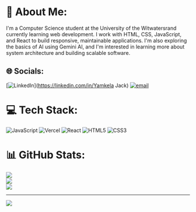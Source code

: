 # 💫 About Me:
I'm a Computer Science student at the University of the Witwatersrand currently learning web development. I work with HTML, CSS, JavaScript, and React to build responsive, maintainable applications. I'm also exploring the basics of AI using Gemini AI, and I'm interested in learning more about system architecture and building scalable software.


## 🌐 Socials:
[![LinkedIn](https://img.shields.io/badge/LinkedIn-%230077B5.svg?logo=linkedin&logoColor=white)](https://linkedin.com/in/Yamkela Jack) [![email](https://img.shields.io/badge/Email-D14836?logo=gmail&logoColor=white)](mailto:yamkelajack06@gmail.com) 

# 💻 Tech Stack:
![JavaScript](https://img.shields.io/badge/javascript-%23323330.svg?style=for-the-badge&logo=javascript&logoColor=%23F7DF1E) ![Vercel](https://img.shields.io/badge/vercel-%23000000.svg?style=for-the-badge&logo=vercel&logoColor=white) ![React](https://img.shields.io/badge/react-%2320232a.svg?style=for-the-badge&logo=react&logoColor=%2361DAFB) 
![HTML5](https://img.shields.io/badge/html5-%23E34F26.svg?style=for-the-badge&logo=html5&logoColor=white) 
![CSS3](https://img.shields.io/badge/css3-%231572B6.svg?style=for-the-badge&logo=css3&logoColor=white) 
# 📊 GitHub Stats:
![](https://github-readme-stats.vercel.app/api?username=yamkelajack06&theme=algolia&hide_border=false&include_all_commits=false&count_private=false)<br/>
![](https://nirzak-streak-stats.vercel.app/?user=yamkelajack06&theme=algolia&hide_border=false)<br/>
![](https://github-readme-stats.vercel.app/api/top-langs/?username=yamkelajack06&theme=algolia&hide_border=false&include_all_commits=false&count_private=false&layout=compact)

---
[![](https://visitcount.itsvg.in/api?id=yamkelajack06&icon=0&color=0)](https://visitcount.itsvg.in)

<!-- Proudly created with GPRM ( https://gprm.itsvg.in ) -->
